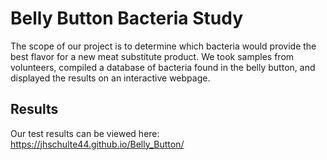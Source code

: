 # Belly Button Bacteria Study
The scope of our project is to determine which bacteria would provide the best flavor for a new meat substitute product. We took samples from volunteers, compiled a database of bacteria found in the belly button, and displayed the results on an interactive webpage.

## Results
Our test results can be viewed here: https://jhschulte44.github.io/Belly_Button/